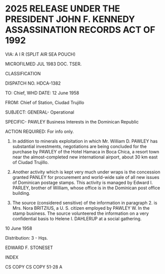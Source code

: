 # 2025 RELEASE UNDER THE PRESIDENT JOHN F. KENNEDY ASSASSINATION RECORDS ACT OF 1992

VIA: A I R
(SPLIT AIR SEA POUCH)

MICROFILMED
JUL 1983
DOC. TSER.

CLASSIFICATION

DISPATCH NO. HDCA-1382

TO: Chief, WHD DATE: 12 June 1958

FROM: Chief of Station, Ciudad Trujillo

SUBJECT: GENERAL- Operational

SPECIFIC- PAWLEY Business Interests in the Dominican Republic

ACTION REQUIRED: For info only.

1. In addition to minerals exploitation in which Mr. William D. PAWLEY has substantial investments, negotiations are being concluded for the purchase by PAWLEY of the Hotel Hamaca in Boca Chica, a resort town near the almost-completed new international airport, about 30 km east of Ciudad Trujillo.

2. Another activity which is kept very much under wraps is the concession granted PANLEY for procurement and world-wide sale of all new issues of Dominican postage stamps. This activity is managed by Edward I. PARLEY, brother of William, whose office is in the Dominican post office building.

3. The source (considered sensitive) of the information in paragraph 2. is Mrs. Nora BRITZIUS, a U. S. citizen employed by PAWLEY W. In the stamp business. The source volunteered the information on a very confidential basis to Helene I. DAHLERUP at a social gathering.

10 June 1958

Distribution:
3 - Hqs.



EDWARD F. STONESET


INDEX

CS COPY
CS COPY
51-28 A
